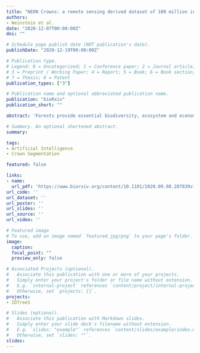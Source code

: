 ```yaml
---
title: "NEON Crowns: a remote sensing derived dataset of 100 million individual tree crowns"
authors:
- Weinstein et al.
date: "2020-12-07T00:00:00Z"
doi: ""

# Schedule page publish date (NOT publication's date).
publishDate: "2020-12-19T00:00:00Z"

# Publication type.
# Legend: 0 = Uncategorized; 1 = Conference paper; 2 = Journal article;
# 3 = Preprint / Working Paper; 4 = Report; 5 = Book; 6 = Book section;
# 7 = Thesis; 8 = Patent
publication_types: ["3"]

# Publication name and optional abbreviated publication name.
publication: "bioRxiv"
publication_short: ""

abstract: 'Forests provide essential biodiversity, ecosystem and economic services. Information on individual trees is important for understanding the state of forest ecosystems but obtaining individual-level data at broad scales is challenging due to the costs and logistics of data collection. While advances in remote sensing techniques allow surveys of individual trees at unprecedented extents, there remain significant technical and computational challenges in turning sensor data into tangible information. Using deep learning methods, we produced an open-source dataset of individual-level crown estimates for 100 million trees at 37 sites across the United States surveyed by the National Ecological Observatory Networks Airborne Observation Platform. Each canopy tree crown is represented by a rectangular bounding box and includes information on the height, crown area, and spatial location of the tree. Tree crowns identified using this technique correspond well with hand-labeled crowns, exhibiting both high levels of overlap and good correspondence in height estimates. These data have the potential to drive significant expansion of individual-level research on trees by facilitating both regional analyses at scales of 10,000 ha and cross-region comparisons encompassing forest types from most of the United States.'

# Summary. An optional shortened abstract.
summary:

tags:
- Artificial Intelligence
- Crown Segmentation

featured: false

links:
- name:
  url_pdf: 'https://www.biorxiv.org/content/10.1101/2020.09.08.287839v1.abstract'
url_code: ''
url_dataset: ''
url_poster: ''
url_slides: ''
url_source: ''
url_video: ''

# Featured image
# To use, add an image named `featured.jpg/png` to your page's folder.
image:
  caption:
  focal_point: ""
  preview_only: false

# Associated Projects (optional).
#   Associate this publication with one or more of your projects.
#   Simply enter your project's folder or file name without extension.
#   E.g. `internal-project` references `content/project/internal-project/index.md`.
#   Otherwise, set `projects: []`.
projects:
- IDTreeS

# Slides (optional).
#   Associate this publication with Markdown slides.
#   Simply enter your slide deck's filename without extension.
#   E.g. `slides: "example"` references `content/slides/example/index.md`.
#   Otherwise, set `slides: ""`.
slides:
---
```


